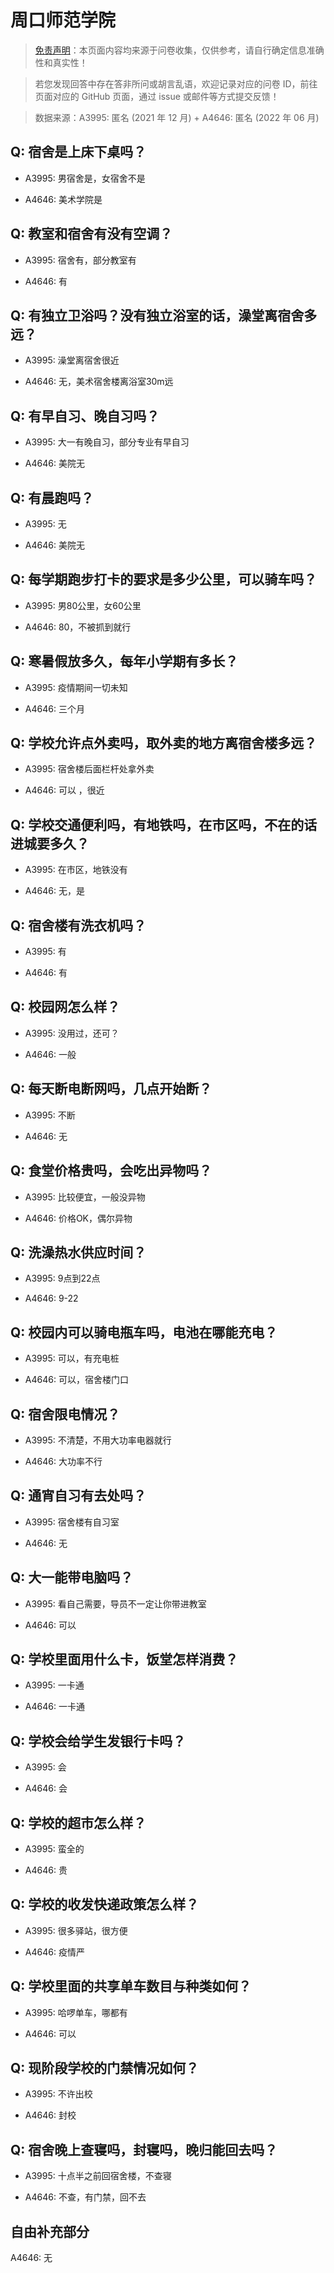 # 周口师范学院

> [免责声明](https://colleges.chat/#_3)：本页面内容均来源于问卷收集，仅供参考，请自行确定信息准确性和真实性！

> 若您发现回答中存在答非所问或胡言乱语，欢迎记录对应的问卷 ID，前往页面对应的 GitHub 页面，通过 issue 或邮件等方式提交反馈！

> 数据来源：A3995: 匿名 (2021 年 12 月) + A4646: 匿名 (2022 年 06 月)

## Q: 宿舍是上床下桌吗？

- A3995: 男宿舍是，女宿舍不是

- A4646: 美术学院是

## Q: 教室和宿舍有没有空调？

- A3995: 宿舍有，部分教室有

- A4646: 有

## Q: 有独立卫浴吗？没有独立浴室的话，澡堂离宿舍多远？

- A3995: 澡堂离宿舍很近

- A4646: 无，美术宿舍楼离浴室30m远

## Q: 有早自习、晚自习吗？

- A3995: 大一有晚自习，部分专业有早自习

- A4646: 美院无

## Q: 有晨跑吗？

- A3995: 无

- A4646: 美院无

## Q: 每学期跑步打卡的要求是多少公里，可以骑车吗？

- A3995: 男80公里，女60公里

- A4646: 80，不被抓到就行

## Q: 寒暑假放多久，每年小学期有多长？

- A3995: 疫情期间一切未知

- A4646: 三个月

## Q: 学校允许点外卖吗，取外卖的地方离宿舍楼多远？

- A3995: 宿舍楼后面栏杆处拿外卖

- A4646: 可以 ，很近

## Q: 学校交通便利吗，有地铁吗，在市区吗，不在的话进城要多久？

- A3995: 在市区，地铁没有

- A4646: 无，是

## Q: 宿舍楼有洗衣机吗？

- A3995: 有

- A4646: 有

## Q: 校园网怎么样？

- A3995: 没用过，还可？

- A4646: 一般

## Q: 每天断电断网吗，几点开始断？

- A3995: 不断

- A4646: 无

## Q: 食堂价格贵吗，会吃出异物吗？

- A3995: 比较便宜，一般没异物

- A4646: 价格OK，偶尔异物

## Q: 洗澡热水供应时间？

- A3995: 9点到22点

- A4646: 9-22

## Q: 校园内可以骑电瓶车吗，电池在哪能充电？

- A3995: 可以，有充电桩

- A4646: 可以，宿舍楼门口

## Q: 宿舍限电情况？

- A3995: 不清楚，不用大功率电器就行

- A4646: 大功率不行

## Q: 通宵自习有去处吗？

- A3995: 宿舍楼有自习室

- A4646: 无

## Q: 大一能带电脑吗？

- A3995: 看自己需要，导员不一定让你带进教室

- A4646: 可以

## Q: 学校里面用什么卡，饭堂怎样消费？

- A3995: 一卡通

- A4646: 一卡通

## Q: 学校会给学生发银行卡吗？

- A3995: 会

- A4646: 会

## Q: 学校的超市怎么样？

- A3995: 蛮全的

- A4646: 贵

## Q: 学校的收发快递政策怎么样？

- A3995: 很多驿站，很方便

- A4646: 疫情严

## Q: 学校里面的共享单车数目与种类如何？

- A3995: 哈啰单车，哪都有

- A4646: 可以

## Q: 现阶段学校的门禁情况如何？

- A3995: 不许出校

- A4646: 封校

## Q: 宿舍晚上查寝吗，封寝吗，晚归能回去吗？

- A3995: 十点半之前回宿舍楼，不查寝

- A4646: 不查，有门禁，回不去

## 自由补充部分

A4646: 无